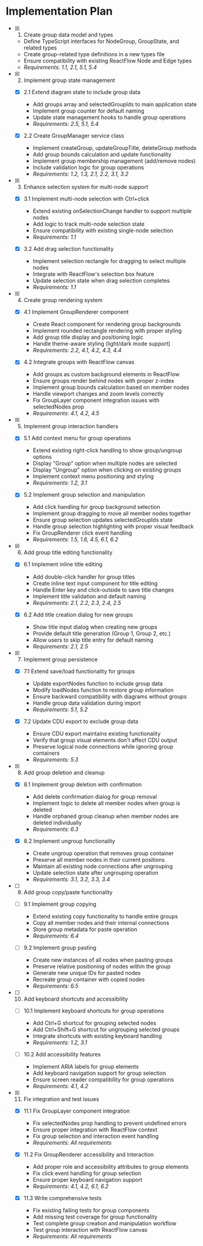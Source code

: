 # Implementation Plan

- [x] 1. Create group data model and types
  - Define TypeScript interfaces for NodeGroup, GroupState, and related types
  - Create group-related type definitions in a new types file
  - Ensure compatibility with existing ReactFlow Node and Edge types
  - _Requirements: 1.1, 2.1, 5.1, 5.4_

- [x] 2. Implement group state management
  - [x] 2.1 Extend diagram state to include group data
    - Add groups array and selectedGroupIds to main application state
    - Implement group counter for default naming
    - Update state management hooks to handle group operations
    - _Requirements: 2.5, 5.1, 5.4_

  - [x] 2.2 Create GroupManager service class
    - Implement createGroup, updateGroupTitle, deleteGroup methods
    - Add group bounds calculation and update functionality
    - Implement group membership management (add/remove nodes)
    - Include validation logic for group operations
    - _Requirements: 1.2, 1.3, 2.1, 2.2, 3.1, 3.2_

- [x] 3. Enhance selection system for multi-node support
  - [x] 3.1 Implement multi-node selection with Ctrl+click
    - Extend existing onSelectionChange handler to support multiple nodes
    - Add logic to track multi-node selection state
    - Ensure compatibility with existing single-node selection
    - _Requirements: 1.1_

  - [x] 3.2 Add drag selection functionality
    - Implement selection rectangle for dragging to select multiple nodes
    - Integrate with ReactFlow's selection box feature
    - Update selection state when drag selection completes
    - _Requirements: 1.1_

- [x] 4. Create group rendering system
  - [x] 4.1 Implement GroupRenderer component
    - Create React component for rendering group backgrounds
    - Implement rounded rectangle rendering with proper styling
    - Add group title display and positioning logic
    - Handle theme-aware styling (light/dark mode support)
    - _Requirements: 2.2, 4.1, 4.2, 4.3, 4.4_

  - [x] 4.2 Integrate groups with ReactFlow canvas

    - Add groups as custom background elements in ReactFlow
    - Ensure groups render behind nodes with proper z-index
    - Implement group bounds calculation based on member nodes
    - Handle viewport changes and zoom levels correctly
    - Fix GroupLayer component integration issues with selectedNodes prop
    - _Requirements: 4.1, 4.2, 4.5_

- [x] 5. Implement group interaction handlers
  - [x] 5.1 Add context menu for group operations
    - Extend existing right-click handling to show group/ungroup options
    - Display "Group" option when multiple nodes are selected
    - Display "Ungroup" option when clicking on existing groups
    - Implement context menu positioning and styling
    - _Requirements: 1.2, 3.1_

  - [x] 5.2 Implement group selection and manipulation





    - Add click handling for group background selection
    - Implement group dragging to move all member nodes together
    - Ensure group selection updates selectedGroupIds state
    - Handle group selection highlighting with proper visual feedback
    - Fix GroupRenderer click event handling
    - _Requirements: 1.5, 1.6, 4.5, 6.1, 6.2_

- [x] 6. Add group title editing functionality
  - [x] 6.1 Implement inline title editing
    - Add double-click handler for group titles
    - Create inline text input component for title editing
    - Handle Enter key and click-outside to save title changes
    - Implement title validation and default naming
    - _Requirements: 2.1, 2.2, 2.3, 2.4, 2.5_

  - [x] 6.2 Add title creation dialog for new groups
    - Show title input dialog when creating new groups
    - Provide default title generation (Group 1, Group 2, etc.)
    - Allow users to skip title entry for default naming
    - _Requirements: 2.1, 2.5_

- [x] 7. Implement group persistence
  - [x] 7.1 Extend save/load functionality for groups
    - Update exportNodes function to include group data
    - Modify loadNodes function to restore group information
    - Ensure backward compatibility with diagrams without groups
    - Handle group data validation during import
    - _Requirements: 5.1, 5.2_

  - [x] 7.2 Update CDU export to exclude group data
    - Ensure CDU export maintains existing functionality
    - Verify that group visual elements don't affect CDU output
    - Preserve logical node connections while ignoring group containers
    - _Requirements: 5.3_

- [x] 8. Add group deletion and cleanup
  - [x] 8.1 Implement group deletion with confirmation
    - Add delete confirmation dialog for group removal
    - Implement logic to delete all member nodes when group is deleted
    - Handle orphaned group cleanup when member nodes are deleted individually
    - _Requirements: 6.3_

  - [x] 8.2 Implement ungroup functionality
    - Create ungroup operation that removes group container
    - Preserve all member nodes in their current positions
    - Maintain all existing node connections after ungrouping
    - Update selection state after ungrouping operation
    - _Requirements: 3.1, 3.2, 3.3, 3.4_

- [ ] 9. Add group copy/paste functionality
  - [ ] 9.1 Implement group copying
    - Extend existing copy functionality to handle entire groups
    - Copy all member nodes and their internal connections
    - Store group metadata for paste operation
    - _Requirements: 6.4_

  - [ ] 9.2 Implement group pasting
    - Create new instances of all nodes when pasting groups
    - Preserve relative positioning of nodes within the group
    - Generate new unique IDs for pasted nodes
    - Recreate group container with copied nodes
    - _Requirements: 6.5_

- [ ] 10. Add keyboard shortcuts and accessibility
  - [ ] 10.1 Implement keyboard shortcuts for group operations
    - Add Ctrl+G shortcut for grouping selected nodes
    - Add Ctrl+Shift+G shortcut for ungrouping selected groups
    - Integrate shortcuts with existing keyboard handling
    - _Requirements: 1.2, 3.1_

  - [ ] 10.2 Add accessibility features
    - Implement ARIA labels for group elements
    - Add keyboard navigation support for group selection
    - Ensure screen reader compatibility for group operations
    - _Requirements: 4.1, 4.2_

- [x] 11. Fix integration and test issues




  - [x] 11.1 Fix GroupLayer component integration


    - Fix selectedNodes prop handling to prevent undefined errors
    - Ensure proper integration with ReactFlow context
    - Fix group selection and interaction event handling
    - _Requirements: All requirements_

  - [x] 11.2 Fix GroupRenderer accessibility and interaction


    - Add proper role and accessibility attributes to group elements
    - Fix click event handling for group selection
    - Ensure proper keyboard navigation support
    - _Requirements: 4.1, 4.2, 6.1, 6.2_

  - [x] 11.3 Write comprehensive tests


    - Fix existing failing tests for group components
    - Add missing test coverage for group functionality
    - Test complete group creation and manipulation workflow
    - Test group interaction with ReactFlow canvas
    - _Requirements: All requirements_